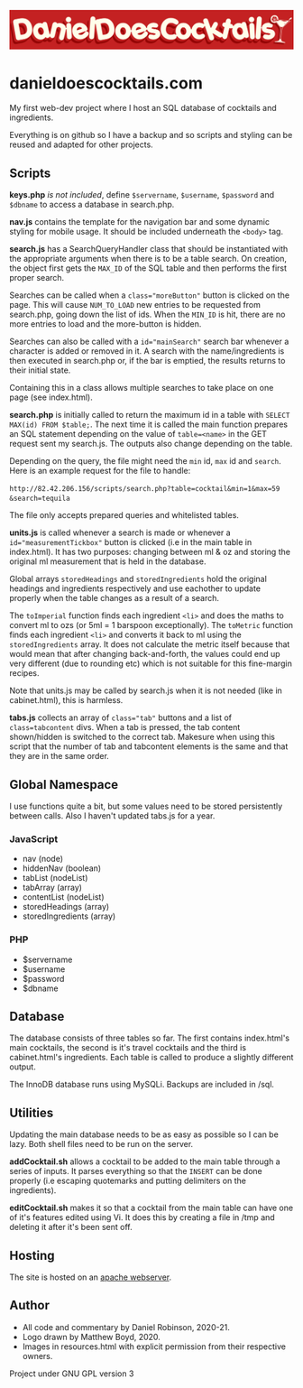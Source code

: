 ![Logo](/images/logo/Dan_Does_Cocktails_Heavy_Shadow.jpg)

# danieldoescocktails.com
My first web-dev project where I host an SQL database of cocktails and ingredients.

Everything is on github so I have a backup and so scripts and styling can be reused and adapted for other projects.

## Scripts
__keys.php__ _is not included_, define `$servername`, `$username`, `$password` and `$dbname` to access a database in search.php.

__nav.js__ contains the template for the navigation bar and some dynamic styling for mobile usage. It should be included underneath the `<body>` tag.

__search.js__ has a SearchQueryHandler class that should be instantiated with the appropriate arguments when there is to be a table search. On creation, the object first gets the `MAX_ID` of the SQL table and then performs the first proper search.

Searches can be called when a `class="moreButton"` button is clicked on the page. This will cause `NUM_TO_LOAD` new entries to be requested from search.php, going down the list of ids. When the `MIN_ID` is hit, there are no more entries to load and the more-button is hidden.

Searches can also be called with a `id="mainSearch"` search bar whenever a character is added or removed in it. A search with the name/ingredients is then executed in search.php or, if the bar is emptied, the results returns to their initial state.

Containing this in a class allows multiple searches to take place on one page (see index.html).

__search.php__ is initially called to return the maximum id in a table with `SELECT MAX(id) FROM $table;`. The next time it is called the main function prepares an SQL statement depending on the value of `table=<name>` in the GET request sent my search.js. The outputs also change depending on the table.

Depending on the query, the file might need the `min` id, `max` id and `search`. Here is an example request for the file to handle:

`http://82.42.206.156/scripts/search.php?table=cocktail&min=1&max=59 &search=tequila`

The file only accepts prepared queries and whitelisted tables.

__units.js__ is called whenever a search is made or whenever a `id="measurementTickbox"` button is clicked (i.e in the main table in index.html). It has two purposes: changing between ml & oz and storing the original ml measurement that is held in the database.

Global arrays `storedHeadings` and `storedIngredients` hold the original headings and ingredients respectively and use eachother to update properly when the table changes as a result of a search.

The `toImperial` function finds each ingredient `<li>` and does the maths to convert ml to ozs (or 5ml = 1 barspoon exceptionally).
The `toMetric` function finds each ingredient `<li>` and converts it back to ml using the `storedIngredients` array. It does not calculate the metric itself because that would mean that after changing back-and-forth, the values could end up very different (due to rounding etc) which is not suitable for this fine-margin recipes.

Note that units.js may be called by search.js when it is not needed (like in cabinet.html), this is harmless.

__tabs.js__ collects an array of `class="tab"` buttons and a list of `class=tabcontent` divs. When a tab is pressed, the tab content shown/hidden is switched to the correct tab. Makesure when using this script that the number of tab and tabcontent elements is the same and that they are in the same order.

## Global Namespace
I use functions quite a bit, but some values need to be stored persistently between calls. Also I haven't updated tabs.js for a year.

### JavaScript
* nav (node)
* hiddenNav (boolean)
* tabList (nodeList)
* tabArray (array)
* contentList (nodeList)
* storedHeadings (array)
* storedIngredients (array)

### PHP
* $servername
* $username
* $password
* $dbname

## Database
The database consists of three tables so far. The first contains index.html's main cocktails, the second is it's travel cocktails and the third is cabinet.html's ingredients. Each table is called to produce a slightly different output.

The InnoDB database runs using MySQLi. Backups are included in /sql.

## Utilities
Updating the main database needs to be as easy as possible so I can be lazy. Both shell files need to be run on the server.

__addCocktail.sh__ allows a cocktail to be added to the main table through a series of inputs. It parses everything so that the `INSERT` can be done properly (i.e escaping quotemarks and putting delimiters on the ingredients).

__editCocktail.sh__ makes it so that a cocktail from the main table can have one of it's features edited using Vi. It does this by creating a file in /tmp and deleting it after it's been sent off.

## Hosting
The site is hosted on an [apache webserver](https://httpd.apache.org/).

## Author
* All code and commentary by Daniel Robinson, 2020-21.
* Logo drawn by Matthew Boyd, 2020.
* Images in resources.html with explicit permission from their respective owners.

Project under GNU GPL version 3
